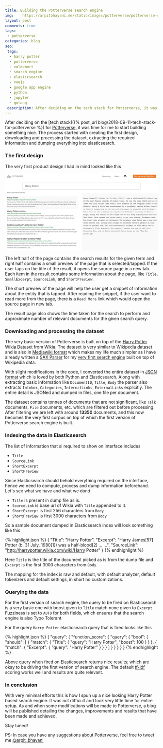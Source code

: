 ```yaml
---
title: Building the Potterverse search engine
img:    https://arpitbhayani.me/static/images/potterverse/potterverse-search-engine.jpg
layout: post
comments: true
tags:
 - potterverse
categories: blog
seo:
 tags:
  - harry potter
  - potterverse
  - voldemort
  - search engine
  - elasticsearch
  - vuejs
  - google app engine
  - python
  - jupyter
  - golang
 description: After deciding on the tech stack for Potterverse, it was time for me to get started with building something nice.
---
```


After deciding on the [tech stack]({% post_url blog/2018-09-11-tech-stack-for-potterverse %})
for [Potterverse](http://potterverse.arpitbhayani.me/), it was time for me to
start building something nice. The process started with creating the first design, downloading
and processing the dataset, extracting the required information and dumping everything into
elasticsearch.

### The first design
The very first product design I had in mind looked like this

<div class="ui hidden divider"></div>
<div class="ui image">
    <img src="/static/images/potterverse/design-001.jpg" />
</div>
<div class="ui hidden divider"></div>

The left half of the page contains the search results for the given term
and right half contains a small preview of the page that is selected/tapped. If the user
taps on the title of the result, it opens the source page in a new tab. Each item in the result
contains some information about the page, like `Title`, `SmallExcerpt`, `SourceLink`, and
`ShortPreview`.

The short preview of the page will help the user get a snippet of information about the
entity that is tapped. After reading the snippet, if the user want to read more from
the page, there is a `Read More` link which would open the source page in new tab.

The result page also shows the time taken for the search to perform and approximate number of
relevant documents for the given search query.

### Downloading and processing the dataset
The very basic version of Potterverse is built on top of the
[Harry Potter Wikia Dataset](http://harrypotter.wikia.com/wiki/Help:Database_download) from Wikia.
The dataset is very similar to Wikipedia dataset and is also in [Mediawiki format](https://www.mediawiki.org/wiki/MediaWiki)
which makes my life much simpler as I have already written a [SAX Parser](https://en.wikipedia.org/wiki/Simple_API_for_XML) for my [very first search engine](http://github.com/arpitbbhayani/wikise) built on top of Wikipedia data.

With slight modifications in the code, I converted the entire dataset in
[JSON format](http://www.json.org/) which is loved by both Python and Elasticsearch. Along with extracting
basic information like `DocumentID`, `Title`, `Body` the parser also extracts `Infobox`, `Categories`,
`InternalLinks`, `ExternalLinks` explicitly. The entire detail is JSONed and dumped in files, one
file per document.

The dataset contains tonnes of documents that are not significant, like `Talk` documents, `File` documents,
etc. which are filtered out before processing. After filtering we are left with around **13350** documents,
and this now becomes the very first corpus on top of which the first version of Potterverse
search engine is built.


### Indexing the data in Elasticsearch
The list of information that si required to show on interface includes
 - `Title`
 - `SourceLink`
 - `ShortExcerpt`
 - `ShortPreview`

Since Elasticsearch should behold everything required on the interface, hence we need to compute,
process and dump information beforehand. Let's see what we have and what we don;t

 - `Title` is present in dump file as is.
 - `SourceLink` is base url of Wikia with `Title` appended to it.
 - `ShortExcerpt` is first 256 characters from `Body`
 - `ShortPreview` is first 3000 characters from `Body`

So a sample document dumped in Elasticsearch index will look something like this

{% highlight json %}
{
    "Title": "Harry Potter",
    "Excerpt": "Harry James[57] Potter (b. 31 July, 1980[1]) was a half-blood[2] ... ...",
    "SourceLink": "http://harrypotter.wikia.com/wiki/Harry Potter"
}
{% endhighlight %}

Here `Title` is the title of the document picked as is from the dump file and `Excerpt` is the
first 3000 characters from `Body`.

The mapping for the index is raw and default, with default analyzer, default tokenizers and
default settings, in short no customizations.

### Querying the data
For the first version of search engine, the query to be fired on Elasticsearch is a very basic
one with boost given to `Title` match none given to `Excerpt`. Fuzziness is set
to `AUTO` for both fields, which ensures that the search engine is also Typo Tolerant.

For the query `Harry Potter` elasticsearch query that is fired looks like this

{% highlight json %}
{
  "query": {
    "function_score": {
      "query": {
        "bool": {
          "should": [
            {
              "match": {
                "Title": {
                  "query": "Harry Potter",
                  "boost": 100
                }
              }
            },
            {
              "match": {
                "Excerpt": {
                  "query": "Harry Potter"
                }
              }
            }
          ]
        }
      }
    }
  }
}
{% endhighlight %}

Above query when fired on Elasticsearch returns nice results; which are okay
to be driving the first version of search engine. The default
[tf-idf](https://en.wikipedia.org/wiki/Tf%E2%80%93idf) scoring
works well and results are quite relevant.

### In conclusion
With very minimal efforts this is how I spun up a nice looking Harry Potter based search
engine. It was not difficult and took very little time for entire setup. As and when
some modifications will be made to Potterverse, a blog will be published detailing
the changes, improvements and results that have been made and achieved.

Stay tuned!

PS: In case you have any suggestions about [Potterverse](http://potterverse.arpitbhayani.me/),
feel free to tweet me [@arpit_bhayani](https://twitter.com/arpit_bhayani)

